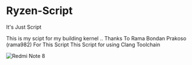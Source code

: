 # Ryzen-Script
It's Just Script

This is my scipt for my building kernel ..
Thanks To Rama Bondan Prakoso (rama982) For This Script
This Script for using Clang Toolchain

![Redmi Note 8](https://scontent-sin6-2.xx.fbcdn.net/v/t1.0-9/87344396_2905563939487557_8314810892667584512_n.jpg?_nc_cat=111&_nc_eui2=AeH2u4SgNVU8J6u8aCmU4MyYhvXrZY8G81Q--W_0fG_NxXvPLYnxyEe4E75pyQAteoraRwM7RITE49PZ_5zMCHmRlUB-rEt6aKzFdGQHdIDDog&_nc_oc=AQkQfJv5i9JeYw4eZ-rchqMJZoRhvJ7Kqtk6LjV-1fukFXuJM_TqVOUrsjVHDOfkSxs&_nc_ht=scontent-sin6-2.xx&oh=8a54603b4a5f6d9f390f843a81a1ed10&oe=5EB606BF)
